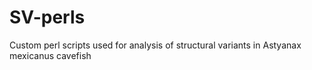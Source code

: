 # SV-perls
Custom perl scripts used for analysis of structural variants in Astyanax mexicanus cavefish
